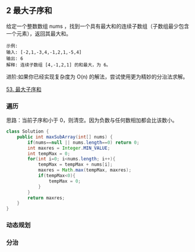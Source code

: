 ## 2 最大子序和


给定一个整数数组 nums ，找到一个具有最大和的连续子数组（子数组最少包含一个元素），返回其最大和。

```
示例:
输入: [-2,1,-3,4,-1,2,1,-5,4]
输出: 6
解释: 连续子数组 [4,-1,2,1] 的和最大，为 6。
```

进阶:如果你已经实现复杂度为 O(n) 的解法，尝试使用更为精妙的分治法求解。


[53. 最大子序和](https://leetcode-cn.com/problems/maximum-subarray/)


### 遍历


思路：当前子序和小于 0，则清空。因为负数与任何数相加都会比该数小。


```java
class Solution {
    public int maxSubArray(int[] nums) {
        if(nums==null || nums.length==0) return 0;
        int maxres = Integer.MIN_VALUE;
        int tempMax = 0;
        for(int i=0; i<nums.length; i++){
            tempMax = tempMax + nums[i];
            maxres = Math.max(tempMax, maxres);
            if(tempMax<0){
                tempMax = 0;
            }
        }
        return maxres;
    }
}
```

### 动态规划







### 分治



